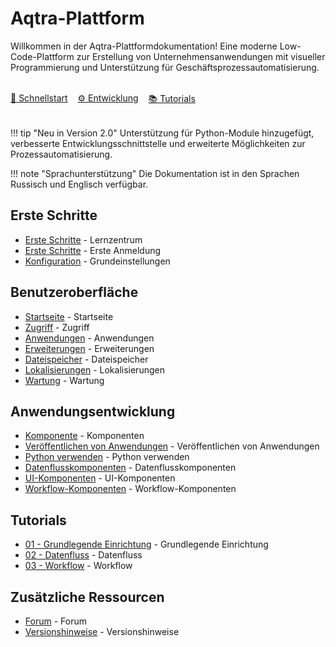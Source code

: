 # Aqtra-Plattform

<p class="lead">Willkommen in der Aqtra-Plattformdokumentation! Eine moderne Low-Code-Plattform zur Erstellung von Unternehmensanwendungen mit visueller Programmierung und Unterstützung für Geschäftsprozessautomatisierung.</p>

<div style="display: flex; gap: 1rem; margin: 2rem 0; flex-wrap: wrap;">
  <a class="btn" href="learn/">🚀 Schnellstart</a>
  <a class="btn" href="app-development/">⚙️ Entwicklung</a>
  <a class="btn" href="tutorials/">📚 Tutorials</a>
</div>

!!! tip "Neu in Version 2.0"
Unterstützung für Python-Module hinzugefügt, verbesserte Entwicklungsschnittstelle und erweiterte Möglichkeiten zur Prozessautomatisierung.

!!! note "Sprachunterstützung"
Die Dokumentation ist in den Sprachen <span class="badge">Russisch</span> und <span class="badge">Englisch</span> verfügbar.

## Erste Schritte

- [Erste Schritte](learn/index.md) - Lernzentrum
- [Erste Schritte](overview/getting-started.md) - Erste Anmeldung
- [Konfiguration](installation/configuration.md) - Grundeinstellungen

## Benutzeroberfläche

- [Startseite](user-interface/home.md) - Startseite
- [Zugriff](user-interface/access.md) - Zugriff
- [Anwendungen](user-interface/applications.md) - Anwendungen
- [Erweiterungen](user-interface/extensions.md) - Erweiterungen
- [Dateispeicher](user-interface/file-storage.md) - Dateispeicher
- [Lokalisierungen](user-interface/localizations.md) - Lokalisierungen
- [Wartung](user-interface/maintenance.md) - Wartung

## Anwendungsentwicklung

- [Komponente](app-development/component.md) - Komponenten
- [Veröffentlichen von Anwendungen](app-development/publishing-applications.md) - Veröffentlichen von Anwendungen
- [Python verwenden](app-development/using-python.md) - Python verwenden
- [Datenflusskomponenten](app-development/data-flow-components/index.md) - Datenflusskomponenten
- [UI-Komponenten](app-development/ui-components/index.md) - UI-Komponenten
- [Workflow-Komponenten](app-development/workflow-components/index.md) - Workflow-Komponenten

## Tutorials

- [01 - Grundlegende Einrichtung](tutorials/01-basic-setup.md) - Grundlegende Einrichtung
- [02 - Datenfluss](tutorials/02-data-flow.md) - Datenfluss
- [03 - Workflow](tutorials/03-workflow.md) - Workflow

## Zusätzliche Ressourcen

- [Forum](forum.md) - Forum
- [Versionshinweise](release-notes.md) - Versionshinweise
